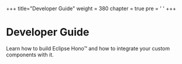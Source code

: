 +++
title="Developer Guide"
weight = 380
chapter = true
pre = '<i class="fas fa-tools"></i> '
+++

# Developer Guide

Learn how to build Eclipse Hono&trade; and how to integrate your custom components with it.
